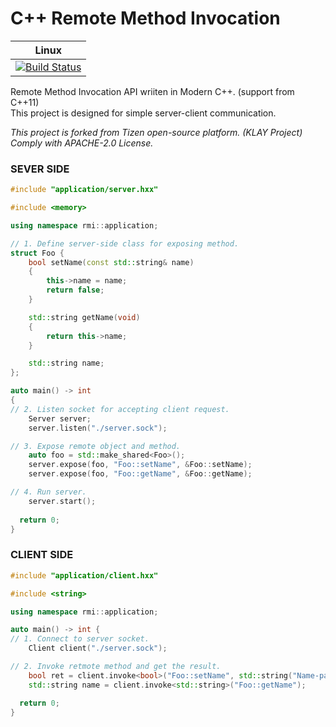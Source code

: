 # C++ Remote Method Invocation


| Linux |
|:-------:|
| [![Build Status](https://travis-ci.org/bitboom/rmi.svg?branch=devel)](https://travis-ci.org/bitboom/rmi) |

Remote Method Invocation API wriiten in Modern C++. (support from C++11)  
This project is designed for simple server-client communication.  

*This project is forked from Tizen open-source platform. (KLAY Project)*  
*Comply with APACHE-2.0 License.*

### SEVER SIDE
```cpp
#include "application/server.hxx"

#include <memory>

using namespace rmi::application;

// 1. Define server-side class for exposing method.
struct Foo {
	bool setName(const std::string& name)
	{
		this->name = name;
		return false;
	}

	std::string getName(void)
	{
		return this->name;
	}

	std::string name;
};

auto main() -> int
{
// 2. Listen socket for accepting client request.
	Server server;
	server.listen("./server.sock");

// 3. Expose remote object and method.
	auto foo = std::make_shared<Foo>();
	server.expose(foo, "Foo::setName", &Foo::setName);
	server.expose(foo, "Foo::getName", &Foo::getName);

// 4. Run server.
	server.start();
  
  return 0;
}
```

### CLIENT SIDE
```cpp
#include "application/client.hxx"

#include <string>

using namespace rmi::application;

auto main() -> int {
// 1. Connect to server socket.
	Client client("./server.sock");

// 2. Invoke retmote method and get the result.
	bool ret = client.invoke<bool>("Foo::setName", std::string("Name-parameter"));
	std::string name = client.invoke<std::string>("Foo::getName");

  return 0;
}
```
